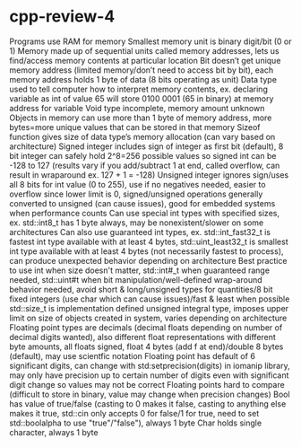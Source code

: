 # cpp-review-4

Programs use RAM for memory
Smallest memory unit is binary digit/bit (0 or 1)
Memory made up of sequential units called memory addresses, lets us find/access memory contents at particular location
Bit doesn’t get unique memory address (limited memory/don’t need to access bit by bit), each memory address holds 1 byte of data (8 bits operating as unit)
Data type used to tell computer how to interpret memory contents, ex. declaring variable as int of value 65 will store 0100 0001 (65 in binary) at memory address for variable
Void type incomplete, memory amount unknown
Objects in memory can use more than 1 byte of memory address, more bytes=more unique values that can be stored in that memory
Sizeof function gives size of data type’s memory allocation (can vary based on architecture)
Signed integer includes sign of integer as first bit (default), 8 bit integer can safely hold 2^8=256 possible values so signed int can be -128 to 127 (results vary if you add/subtract 1 at end, called overflow, can result in wraparound ex. 127 + 1 = -128)
Unsigned integer ignores sign/uses all 8 bits for int value (0 to 255), use if no negatives needed, easier to overflow since lower limit is 0, signed/unsigned operations generally converted to unsigned (can cause issues), good for embedded systems when performance counts
Can use special int types with specified sizes, ex. std::int8_t has 1 byte always, may be nonexistent/slower on some architectures
Can also use guaranteed int types, ex. std::int_fast32_t is fastest int type available with at least 4 bytes, std::uint_least32_t is smallest int type available with at least 4 bytes (not necessarily fastest to process), can produce unexpected behavior depending on architecture
Best practice to use int when size doesn't matter, std::int#_t when guaranteed range needed, std::uint#t when bit manipulation/well-defined wrap-around behavior needed, avoid short & long/unsigned types for quantities/8 bit fixed integers (use char which can cause issues)/fast & least when possible
std::size_t is implementation defined unsigned integral type, imposes upper limit on size of objects created in system, varies depending on architecture
Floating point types are decimals (decimal floats depending on number of decimal digits wanted), also different float representations with different byte amounts, all floats signed, float 4 bytes (add f at end)/double 8 bytes (default), may use scientfic notation
Floating point has default of 6 significant digits, can change with std:setprecision(digits) in iomanip library, may only have precision up to certain number of digits even with significant digit change so values may not be correct
Floating points hard to compare (difficult to store in binary, value may change when precision changes)
Bool has value of true/false (casting to 0 makes it false, casting to anything else makes it true, std::cin only accepts 0 for false/1 for true, need to set std::boolalpha to use "true"/"false"), always 1 byte
Char holds single character, always 1 byte